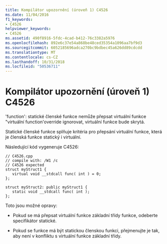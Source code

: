 ```yaml
---
title: Kompilátor upozornění (úroveň 1) C4526
ms.date: 11/04/2016
f1_keywords:
- C4526
helpviewer_keywords:
- C4526
ms.assetid: 490f8916-5fdc-4cad-b412-76c3382a5976
ms.openlocfilehash: 892e6c37e54a868be48ced35354a1096aa7bf9d3
ms.sourcegitcommit: 6052185696adca270bc9bdbec45a626dd89cdcdd
ms.translationtype: MT
ms.contentlocale: cs-CZ
ms.lasthandoff: 10/31/2018
ms.locfileid: "50536711"
---
```

# <a name="compiler-warning-level-1-c4526"></a>Kompilátor upozornění (úroveň 1) C4526

'function': statické členské funkce nemůže přepsat virtuální funkce "virtuální function'override ignorovat, virtuální funkce bude skrytá.

Statické členské funkce splňuje kritéria pro přepsání virtuální funkce, která je členská funkce statický i virtuální.

Následující kód vygeneruje C4526:

```
// C4526.cpp
// compile with: /W1 /c
// C4526 expected
struct myStruct1 {
   virtual void __stdcall func( int ) = 0;
};

struct myStruct2: public myStruct1 {
   static void __stdcall func( int );
};
```

Toto jsou možné opravy:

- Pokud se má přepsat virtuální funkce základní třídy funkce, odeberte specifikátor statické.

- Pokud se funkce má být statickou členskou funkci, přejmenujte je tak, aby není v konfliktu s virtuální funkce základní třídy.
